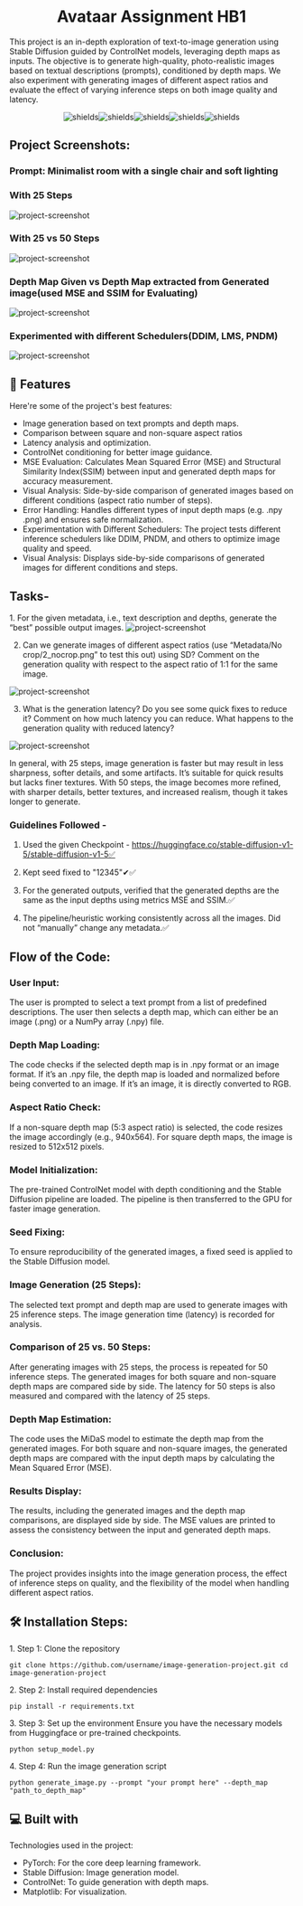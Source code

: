 <h1 align="center" id="title">Avataar Assignment HB1</h1>

<p id="description">This project is an in-depth exploration of text-to-image generation using Stable Diffusion guided by ControlNet models, leveraging depth maps as inputs. The objective is to generate high-quality, photo-realistic images based on textual descriptions (prompts), conditioned by depth maps. We also experiment with generating images of different aspect ratios and evaluate the effect of varying inference steps on both image quality and latency.</p>

<p align="center"><img src="https://img.shields.io/badge/Python-3.8-blue" alt="shields"><img src="https://img.shields.io/badge/PyTorch-1.10+-orange" alt="shields"><img src="https://img.shields.io/badge/License-MIT-green" alt="shields"><img src="https://img.shields.io/badge/StableDiffusion-v1.5-purple" alt="shields"><img src="https://img.shields.io/badge/ControlNet-enabled-red" alt="shields"></p>

<h2>Project Screenshots:</h2>
<h3>Prompt: Minimalist room with a single chair and soft lighting</h3>
<h3>With 25 Steps</h3>
<img src="https://github.com/user-attachments/assets/eecdfc21-088a-453c-aeee-62d789e9002b" alt="project-screenshot"/>
<h3>With 25 vs 50 Steps</h3>
<img src="https://github.com/user-attachments/assets/37d5bbe5-fe1c-4a66-b4a0-4dbc38fcdd51" alt="project-screenshot"/>
<h3>Depth Map Given vs Depth Map extracted from Generated image(used MSE and SSIM for Evaluating)</h3>
<img src="https://github.com/user-attachments/assets/892d9611-a02d-41cb-821d-0149bb61f2d0" alt="project-screenshot"/>
<h3>Experimented with different Schedulers(DDIM, LMS, PNDM)</h3>
<img src="https://github.com/user-attachments/assets/86082701-2fd8-4dd3-9d5a-6fdf0581cbea" alt="project-screenshot"/>
  
<h2>🧐 Features</h2>

Here're some of the project's best features:

*   Image generation based on text prompts and depth maps.
*   Comparison between square and non-square aspect ratios
*   Latency analysis and optimization.
*   ControlNet conditioning for better image guidance.
*   MSE Evaluation: Calculates Mean Squared Error (MSE) and Structural Similarity Index(SSIM) between input and generated depth maps for accuracy measurement.
*   Visual Analysis: Side-by-side comparison of generated images based on different conditions (aspect ratio number of steps).
*   Error Handling: Handles different types of input depth maps (e.g. .npy .png) and ensures safe normalization.
*   Experimentation with Different Schedulers: The project tests different inference schedulers like DDIM, PNDM, and others to optimize image quality and speed.
*   Visual Analysis: Displays side-by-side comparisons of generated images for different conditions and steps.

<h2>Tasks- </h2>
1. For the given metadata, i.e., text description and depths, generate the “best” possible output images.
<img src="https://github.com/user-attachments/assets/fec0cfbc-9ffe-47f8-a604-dbd52e760738" alt="project-screenshot"/>

2. Can we generate images of different aspect ratios (use “Metadata/No crop/2_nocrop.png” to test this out) using SD? Comment on the generation quality with respect to the aspect ratio of 1:1 for the same image.

<img src="https://github.com/user-attachments/assets/7d049065-2ffb-4b38-bfb7-09b92c82cf40" alt="project-screenshot"/>

3. What is the generation latency? Do you see some quick fixes to reduce it? Comment
on how much latency you can reduce. What happens to the generation quality with
reduced latency?

<img src="https://github.com/user-attachments/assets/1bc6e6d7-48ee-4ecf-8cce-52e7c43dd5c7" alt="project-screenshot"/>

In general, with 25 steps, image generation is faster but may result in less sharpness, softer details, and some artifacts. It’s suitable for quick results but lacks finer textures. With 50 steps, the image becomes more refined, with sharper details, better textures, and increased realism, though it takes longer to generate.

<h3>Guidelines Followed - </h3>

1. Used the given Checkpoint - https://huggingface.co/stable-diffusion-v1-5/stable-diffusion-v1-5✅

2. Kept seed fixed to "12345"✔✅

3. For the generated outputs, verified that the generated depths are the same as the input depths using metrics MSE and SSIM.✅

4. The pipeline/heuristic working consistently across all the images. Did not “manually” change any metadata.✅


<h2>Flow of the Code:</h2>

<h3>User Input:</h3>

The user is prompted to select a text prompt from a list of predefined descriptions.
The user then selects a depth map, which can either be an image (.png) or a NumPy array (.npy) file.

<h3>Depth Map Loading:</h3>

The code checks if the selected depth map is in .npy format or an image format.
If it’s an .npy file, the depth map is loaded and normalized before being converted to an image.
If it’s an image, it is directly converted to RGB.

<h3>Aspect Ratio Check:</h3>

If a non-square depth map (5:3 aspect ratio) is selected, the code resizes the image accordingly (e.g., 940x564).
For square depth maps, the image is resized to 512x512 pixels.

<h3>Model Initialization:</h3>

The pre-trained ControlNet model with depth conditioning and the Stable Diffusion pipeline are loaded.
The pipeline is then transferred to the GPU for faster image generation.

<h3>Seed Fixing:</h3>

To ensure reproducibility of the generated images, a fixed seed is applied to the Stable Diffusion model.

<h3>Image Generation (25 Steps):</h3>

The selected text prompt and depth map are used to generate images with 25 inference steps.
The image generation time (latency) is recorded for analysis.

<h3>Comparison of 25 vs. 50 Steps:</h3>

After generating images with 25 steps, the process is repeated for 50 inference steps.
The generated images for both square and non-square depth maps are compared side by side.
The latency for 50 steps is also measured and compared with the latency of 25 steps.

<h3>Depth Map Estimation:</h3>

The code uses the MiDaS model to estimate the depth map from the generated images.
For both square and non-square images, the generated depth maps are compared with the input depth maps by calculating the Mean Squared Error (MSE).

<h3>Results Display:</h3>

The results, including the generated images and the depth map comparisons, are displayed side by side.
The MSE values are printed to assess the consistency between the input and generated depth maps.

<h3>Conclusion:</h3>

The project provides insights into the image generation process, the effect of inference steps on quality, and the flexibility of the model when handling different aspect ratios.


<h2>🛠️ Installation Steps:</h2>

<p>1. Step 1: Clone the repository</p>

```
git clone https://github.com/username/image-generation-project.git cd image-generation-project
```

<p>2. Step 2: Install required dependencies</p>

```
pip install -r requirements.txt
```

<p>3. Step 3: Set up the environment Ensure you have the necessary models from Huggingface or pre-trained checkpoints.</p>

```
python setup_model.py
```

<p>4. Step 4: Run the image generation script</p>

```
python generate_image.py --prompt "your prompt here" --depth_map "path_to_depth_map"
```

  
  
<h2>💻 Built with</h2>

Technologies used in the project:

*   PyTorch: For the core deep learning framework.
*   Stable Diffusion: Image generation model.
*   ControlNet: To guide generation with depth maps.
*   Matplotlib: For visualization.
